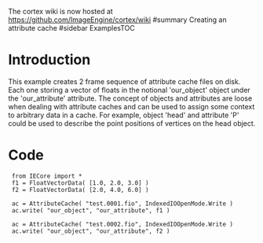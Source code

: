 The cortex wiki is now hosted at https://github.com/ImageEngine/cortex/wiki
#summary Creating an attribute cache
#sidebar ExamplesTOC

# Introduction #

This example creates 2 frame sequence of attribute cache files on disk. Each one storing a vector of floats in the notional 'our\_object' object under the 'our\_attribute' attribute. The concept of objects and attributes are loose when dealing with attribute caches and can be used to assign some context to arbitrary data in a cache. For example, object 'head' and attribute 'P' could be used to describe the point positions of vertices on the head object.

# Code #
```
 from IECore import * 
 f1 = FloatVectorData( [1.0, 2.0, 3.0] )
 f2 = FloatVectorData( [2.0, 4.0, 6.0] )
 
 ac = AttributeCache( "test.0001.fio", IndexedIOOpenMode.Write )
 ac.write( "our_object", "our_attribute", f1 )
 
 ac = AttributeCache( "test.0002.fio", IndexedIOOpenMode.Write )
 ac.write( "our_object", "our_attribute", f2 )
```